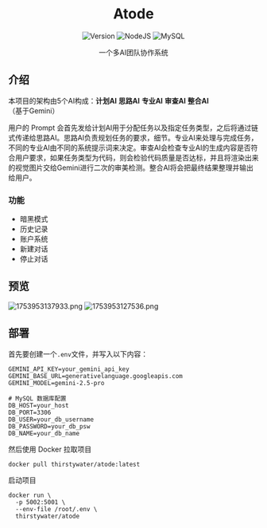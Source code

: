 <h1 align='center'>Atode</h1>

<div align='center'>
  <img src="https://img.shields.io/badge/Version-v1.0-pink.svg" alt="Version">
  <img src="https://img.shields.io/badge/Nodejs-v22.17.1-lightgreen.svg" alt="NodeJS">
  <img src="https://img.shields.io/badge/MySQL-v8.3-blue.svg" alt="MySQL">
</div>

<p align='center'>一个多AI团队协作系统</p>

## 介绍

本项目的架构由5个AI构成：**计划AI** **思路AI** **专业AI** **审查AI** **整合AI** （基于Gemini）

用户的 Prompt 会首先发给计划AI用于分配任务以及指定任务类型，之后将通过链式传递给思路AI。思路AI负责规划任务的要求，细节。专业AI来处理与完成任务，不同的专业AI由不同的系统提示词来决定。审查AI会检查专业AI的生成内容是否符合用户要求，如果任务类型为代码，则会检验代码质量是否达标，并且将渲染出来的视觉图片交给Gemini进行二次的审美检测。整合AI将会把最终结果整理并输出给用户。

### 功能

* 暗黑模式
* 历史记录
* 账户系统
* 新建对话
* 停止对话

## 预览

![1753953137933.png](https://youke1.picui.cn/s1/2025/07/31/688b336403b3f.png)
![1753953127536.png](https://youke1.picui.cn/s1/2025/07/31/688b3363b715e.png)

## 部署

首先要创建一个`.env`文件，并写入以下内容：

```
GEMINI_API_KEY=your_gemini_api_key
GEMINI_BASE_URL=generativelanguage.googleapis.com
GEMINI_MODEL=gemini-2.5-pro

# MySQL 数据库配置
DB_HOST=your_host
DB_PORT=3306
DB_USER=your_db_username
DB_PASSWORD=your_db_psw
DB_NAME=your_db_name                                
```

然后使用 Docker 拉取项目

```
docker pull thirstywater/atode:latest
```

启动项目

```
docker run \
  -p 5002:5001 \
  --env-file /root/.env \
  thirstywater/atode
```




